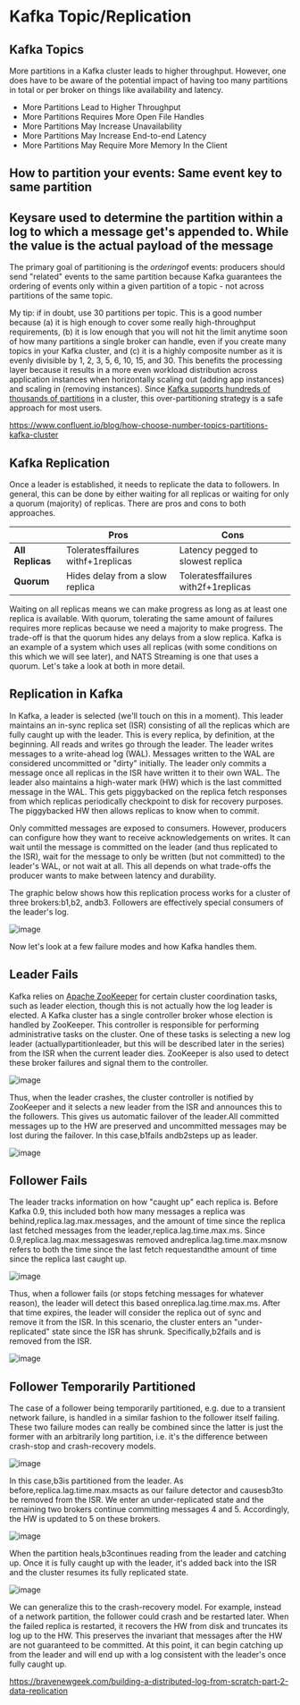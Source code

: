 # Kafka Topic/Replication

## Kafka Topics

More partitions in a Kafka cluster leads to higher throughput. However, one does have to be aware of the potential impact of having too many partitions in total or per broker on things like availability and latency.

- More Partitions Lead to Higher Throughput
- More Partitions Requires More Open File Handles
- More Partitions May Increase Unavailability
- More Partitions May Increase End-to-end Latency
- More Partitions May Require More Memory In the Client

## How to partition your events: Same event key to same partition

## Keysare used to determine the partition within a log to which a message get's appended to. While the value is the actual payload of the message

The primary goal of partitioning is the *ordering*of events: producers should send "related" events to the same partition because Kafka guarantees the ordering of events only within a given partition of a topic - not across partitions of the same topic.

My tip: if in doubt, use 30 partitions per topic. This is a good number because (a) it is high enough to cover some really high-throughput requirements, (b) it is low enough that you will not hit the limit anytime soon of how many partitions a single broker can handle, even if you create many topics in your Kafka cluster, and (c) it is a highly composite number as it is evenly divisible by 1, 2, 3, 5, 6, 10, 15, and 30. This benefits the processing layer because it results in a more even workload distribution across application instances when horizontally scaling out (adding app instances) and scaling in (removing instances). Since [Kafka supports hundreds of thousands of partitions](https://www.confluent.io/blog/apache-kafka-supports-200k-partitions-per-cluster) in a cluster, this over-partitioning strategy is a safe approach for most users.

<https://www.confluent.io/blog/how-choose-number-topics-partitions-kafka-cluster>

## Kafka Replication

Once a leader is established, it needs to replicate the data to followers. In general, this can be done by either waiting for all replicas or waiting for only a quorum (majority) of replicas. There are pros and cons to both approaches.

|                 | **Pros**                               | **Cons**                                |
|------------|------------------------------|------------------------------|
| **All Replicas** | Toleratesffailures withf+1replicas | Latency pegged to slowest replica       |
| **Quorum**       | Hides delay from a slow replica        | Toleratesffailures with2f+1replicas |

Waiting on all replicas means we can make progress as long as at least one replica is available. With quorum, tolerating the same amount of failures requires more replicas because we need a majority to make progress. The trade-off is that the quorum hides any delays from a slow replica. Kafka is an example of a system which uses all replicas (with some conditions on this which we will see later), and NATS Streaming is one that uses a quorum. Let's take a look at both in more detail.

## Replication in Kafka

In Kafka, a leader is selected (we'll touch on this in a moment). This leader maintains an in-sync replica set (ISR) consisting of all the replicas which are fully caught up with the leader. This is every replica, by definition, at the beginning. All reads and writes go through the leader. The leader writes messages to a write-ahead log (WAL). Messages written to the WAL are considered uncommitted or "dirty" initially. The leader only commits a message once all replicas in the ISR have written it to their own WAL. The leader also maintains a high-water mark (HW) which is the last committed message in the WAL. This gets piggybacked on the replica fetch responses from which replicas periodically checkpoint to disk for recovery purposes. The piggybacked HW then allows replicas to know when to commit.

Only committed messages are exposed to consumers. However, producers can configure how they want to receive acknowledgements on writes. It can wait until the message is committed on the leader (and thus replicated to the ISR), wait for the message to only be written (but not committed) to the leader's WAL, or not wait at all. This all depends on what trade-offs the producer wants to make between latency and durability.

The graphic below shows how this replication process works for a cluster of three brokers:b1,b2, andb3. Followers are effectively special consumers of the leader's log.

![image](../../media/Technologies-Kafka-Kafka-Topic-Replication-image1.png)

Now let's look at a few failure modes and how Kafka handles them.

## Leader Fails

Kafka relies on [Apache ZooKeeper](https://zookeeper.apache.org/) for certain cluster coordination tasks, such as leader election, though this is not actually how the log leader is elected. A Kafka cluster has a single controller broker whose election is handled by ZooKeeper. This controller is responsible for performing administrative tasks on the cluster. One of these tasks is selecting a new log leader (actuallypartitionleader, but this will be described later in the series) from the ISR when the current leader dies. ZooKeeper is also used to detect these broker failures and signal them to the controller.

![image](../../media/Technologies-Kafka-Kafka-Topic-Replication-image2.png)

Thus, when the leader crashes, the cluster controller is notified by ZooKeeper and it selects a new leader from the ISR and announces this to the followers. This gives us automatic failover of the leader.All committed messages up to the HW are preserved and uncommitted messages may be lost during the failover. In this case,b1fails andb2steps up as leader.

![image](../../media/Technologies-Kafka-Kafka-Topic-Replication-image3.png)

## Follower Fails

The leader tracks information on how "caught up" each replica is. Before Kafka 0.9, this included both how many messages a replica was behind,replica.lag.max.messages, and the amount of time since the replica last fetched messages from the leader,replica.lag.time.max.ms. Since 0.9,replica.lag.max.messageswas removed andreplica.lag.time.max.msnow refers to both the time since the last fetch requestandthe amount of time since the replica last caught up.

![image](../../media/Technologies-Kafka-Kafka-Topic-Replication-image4.png)

Thus, when a follower fails (or stops fetching messages for whatever reason), the leader will detect this based onreplica.lag.time.max.ms. After that time expires, the leader will consider the replica out of sync and remove it from the ISR. In this scenario, the cluster enters an "under-replicated" state since the ISR has shrunk. Specifically,b2fails and is removed from the ISR.

![image](../../media/Technologies-Kafka-Kafka-Topic-Replication-image5.png)

## Follower Temporarily Partitioned

The case of a follower being temporarily partitioned, e.g. due to a transient network failure, is handled in a similar fashion to the follower itself failing. These two failure modes can really be combined since the latter is just the former with an arbitrarily long partition, i.e. it's the difference between crash-stop and crash-recovery models.

![image](../../media/Technologies-Kafka-Kafka-Topic-Replication-image6.png)

In this case,b3is partitioned from the leader. As before,replica.lag.time.max.msacts as our failure detector and causesb3to be removed from the ISR. We enter an under-replicated state and the remaining two brokers continue committing messages 4 and 5. Accordingly, the HW is updated to 5 on these brokers.

![image](../../media/Technologies-Kafka-Kafka-Topic-Replication-image7.png)

When the partition heals,b3continues reading from the leader and catching up. Once it is fully caught up with the leader, it's added back into the ISR and the cluster resumes its fully replicated state.

![image](../../media/Technologies-Kafka-Kafka-Topic-Replication-image8.png)

We can generalize this to the crash-recovery model. For example, instead of a network partition, the follower could crash and be restarted later. When the failed replica is restarted, it recovers the HW from disk and truncates its log up to the HW. This preserves the invariant that messages after the HW are not guaranteed to be committed. At this point, it can begin catching up from the leader and will end up with a log consistent with the leader's once fully caught up.

<https://bravenewgeek.com/building-a-distributed-log-from-scratch-part-2-data-replication>
